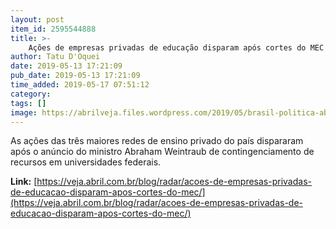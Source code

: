 ```yaml
---
layout: post
item_id: 2595544888
title: >-
    Ações de empresas privadas de educação disparam após cortes do MEC
author: Tatu D'Oquei
date: 2019-05-13 17:21:09
pub_date: 2019-05-13 17:21:09
time_added: 2019-05-17 07:51:12
category: 
tags: []
image: https://abrilveja.files.wordpress.com/2019/05/brasil-politica-abraham-weintraub-20190502-001-copy.jpg?quality=70&strip=info&w=680&h=453&crop=1
---
```


As ações das três maiores redes de ensino privado do país dispararam após o anúncio do ministro Abraham Weintraub de contingenciamento de recursos em universidades federais.

**Link:** [https://veja.abril.com.br/blog/radar/acoes-de-empresas-privadas-de-educacao-disparam-apos-cortes-do-mec/](https://veja.abril.com.br/blog/radar/acoes-de-empresas-privadas-de-educacao-disparam-apos-cortes-do-mec/)

